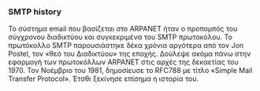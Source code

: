 ### SMTP history

Το σύστημα email που βασίζεται στο ARPANET ήταν ο προπομπός του σύγχρονου διαδικτύου και συγκεκριμένα του SMTP πρωτοκόλου. Το πρωτόκολλο SMTP παρουσιάστηκε δέκα χρόνια αργότερα από τον Jon Postel, τον «θεό του Διαδικτύου» της εποχής. Δούλεψε ακόμα πάνω στην εφαρμογή των πρωτοκόλλων ARPANET στις αρχές της δεκαετίας του 1970. Τον Νοέμβριο του 1981, δημοσίευσε το RFC788 με τίτλο «Simple Mail Transfer Protocol». Έτσθι ξεκίνησε επίσημα η ιστορία του.
